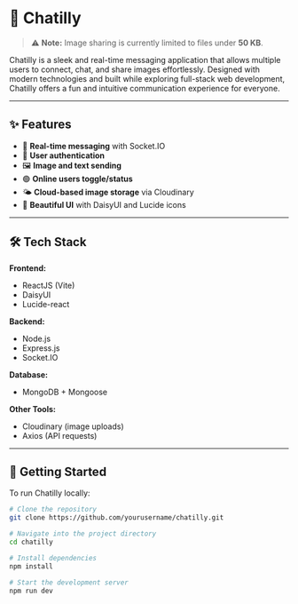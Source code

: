 # 💬 Chatilly

> ⚠️ **Note:** Image sharing is currently limited to files under **50 KB**.

Chatilly is a sleek and real-time messaging application that allows multiple users to connect, chat, and share images effortlessly. Designed with modern technologies and built while exploring full-stack web development, Chatilly offers a fun and intuitive communication experience for everyone.

---

## ✨ Features

- 🔁 **Real-time messaging** with Socket.IO
- 🔐 **User authentication**
- 🖼️ **Image and text sending**
- 🟢 **Online users toggle/status**
- 🌤️ **Cloud-based image storage** via Cloudinary
- 🎨 **Beautiful UI** with DaisyUI and Lucide icons

---

## 🛠️ Tech Stack

**Frontend:**
- ReactJS (Vite)
- DaisyUI
- Lucide-react

**Backend:**
- Node.js
- Express.js
- Socket.IO

**Database:**
- MongoDB + Mongoose

**Other Tools:**
- Cloudinary (image uploads)
- Axios (API requests)

---

## 🚀 Getting Started

To run Chatilly locally:

```bash
# Clone the repository
git clone https://github.com/yourusername/chatilly.git

# Navigate into the project directory
cd chatilly

# Install dependencies
npm install

# Start the development server
npm run dev
